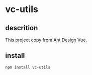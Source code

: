 # vc-utils

## descrition
This project copy from [Ant Design Vue](https://vue.ant.design/docs/vue/introduce/).

## install
```sh
npm install vc-utils
```

